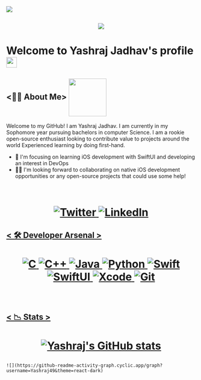 <div>
<img align="center" src="https://i.imgur.com/4ASafy0.png">
</div>

<h2 align="center">
  <a href="#">
    <img src="https://readme-typing-svg.herokuapp.com/?lines=Hey+there!...;Great+to+have+you+here!&center=false&size=20">
  </a>
</h2>


<!-- Title -->
# Welcome to Yashraj Jadhav's profile <img src="https://media.giphy.com/media/hvRJCLFzcasrR4ia7z/giphy.gif" width="28">

## <👨‍💻 About Me>   <img align="center" width=100px src="https://media.giphy.com/media/YMXLTqI8MWFoEK5vwn/giphy.gif">   



Welcome to my GitHub! I am Yashraj Jadhav.  I am currently in my Sophomore year pursuing bachelors in computer Science. I am a rookie open-source enthusiast looking to contribute value to projects around the world Experienced learning by doing first-hand.  

<!-- Here are some ideas to get you started: -->

<!-- - 🔭 I’m currently learning and Building projects on iOS -->
- 🎯 I'm focusing on learning iOS development with SwiftUI and developing an interest in DevOps
- 🤝🏻 I'm looking forward to collaborating on native iOS development opportunities or any open-source projects that could use some help!
<!-- - 🤔 I’m looking for help with ... -->
<!-- - 💬 Ask me about ... -->
<!-- - ⚡ Fun fact: ... -->

<br>

<!-- Socials -->
<h1 align = "center">
  
  <a href="https://twitter.com/Yashrajj_" target="_blank"><img alt="Twitter" title="Twitter" src="https://img.shields.io/badge/-Twitter-1DA1F2?style=for-the-badge&logo=twitter&logoColor=white"/>
</a> <a href="https://www.linkedin.com/in/yashrajjadhav80" target="_blank"><img alt="LinkedIn" title="LinkedIn" src="https://img.shields.io/badge/LinkedIn-%230077B5.svg?&style=for-the-badge&logo=linkedin&logoColor=white"/>

</h1>

## < 🛠️ Developer Arsenal >
<h1 align = "center">

![C](https://img.shields.io/badge/-C-blue?style=for-the-badge&logo=&logoColor=white)
![C++](https://img.shields.io/badge/-c++-teal?style=for-the-badge&logo=c++&logoColor=blue)
![Java](https://img.shields.io/badge/-java-red?style=for-the-badge&logo=java&logoColor=red)
![Python](https://img.shields.io/badge/-python-yellow?style=for-the-badge&logo=python&logoColor=informational)
![Swift](https://img.shields.io/badge/-swift-orange?style=for-the-badge&logo=swift&logoColor=white)
![SwiftUI](https://img.shields.io/badge/-swiftui-navy?style=for-the-badge&logo=swiftui&logoColor=blue)
![Xcode](https://img.shields.io/badge/-xcode-blue?style=for-the-badge&logo=xcode&logoColor=white)
![Git](https://img.shields.io/badge/-git-F1502F?style=for-the-badge&logo=git&logoColor=white)
  
</h1>

<br>

## < 📉 Stats >

<h1 align = "center">
 
<!-- Credits: https://github.com/anuraghazra/github-readme-stats -->
[![Yashraj's GitHub stats](https://github-readme-stats-sigma-five.vercel.app/api?username=Yashraj49&show_icons=true&theme=tokyonight&count_private=true&show_icons=true)](https://github.com/Yashraj49/github-readme-stats)

	
</h1>

<p align="center">

	![](https://github-readme-activity-graph.cyclic.app/graph?username=Yashraj49&theme=react-dark)
</p>
